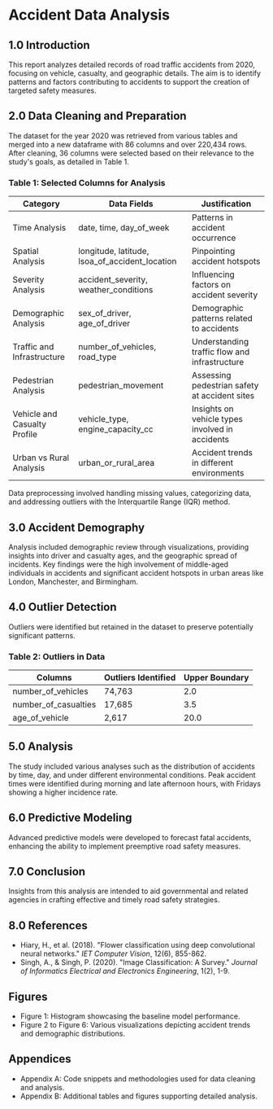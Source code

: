 # Accident Data Analysis

## 1.0 Introduction
This report analyzes detailed records of road traffic accidents from 2020, focusing on vehicle, casualty, and geographic details. The aim is to identify patterns and factors contributing to accidents to support the creation of targeted safety measures.

## 2.0 Data Cleaning and Preparation
The dataset for the year 2020 was retrieved from various tables and merged into a new dataframe with 86 columns and over 220,434 rows. After cleaning, 36 columns were selected based on their relevance to the study's goals, as detailed in Table 1.

### Table 1: Selected Columns for Analysis
| Category                      | Data Fields                                            | Justification                                     |
|-------------------------------|--------------------------------------------------------|---------------------------------------------------|
| Time Analysis                 | date, time, day_of_week                                | Patterns in accident occurrence                   |
| Spatial Analysis              | longitude, latitude, lsoa_of_accident_location         | Pinpointing accident hotspots                     |
| Severity Analysis             | accident_severity, weather_conditions                  | Influencing factors on accident severity          |
| Demographic Analysis          | sex_of_driver, age_of_driver                           | Demographic patterns related to accidents         |
| Traffic and Infrastructure    | number_of_vehicles, road_type                          | Understanding traffic flow and infrastructure     |
| Pedestrian Analysis           | pedestrian_movement                                    | Assessing pedestrian safety at accident sites     |
| Vehicle and Casualty Profile  | vehicle_type, engine_capacity_cc                       | Insights on vehicle types involved in accidents   |
| Urban vs Rural Analysis       | urban_or_rural_area                                    | Accident trends in different environments         |

Data preprocessing involved handling missing values, categorizing data, and addressing outliers with the Interquartile Range (IQR) method.

## 3.0 Accident Demography
Analysis included demographic review through visualizations, providing insights into driver and casualty ages, and the geographic spread of incidents. Key findings were the high involvement of middle-aged individuals in accidents and significant accident hotspots in urban areas like London, Manchester, and Birmingham.

## 4.0 Outlier Detection
Outliers were identified but retained in the dataset to preserve potentially significant patterns.

### Table 2: Outliers in Data
| Columns               | Outliers Identified | Upper Boundary |
|-----------------------|---------------------|----------------|
| number_of_vehicles    | 74,763              | 2.0            |
| number_of_casualties  | 17,685              | 3.5            |
| age_of_vehicle        | 2,617               | 20.0           |

## 5.0 Analysis
The study included various analyses such as the distribution of accidents by time, day, and under different environmental conditions. Peak accident times were identified during morning and late afternoon hours, with Fridays showing a higher incidence rate.

## 6.0 Predictive Modeling
Advanced predictive models were developed to forecast fatal accidents, enhancing the ability to implement preemptive road safety measures.

## 7.0 Conclusion
Insights from this analysis are intended to aid governmental and related agencies in crafting effective and timely road safety strategies.

## 8.0 References
- Hiary, H., et al. (2018). "Flower classification using deep convolutional neural networks." *IET Computer Vision*, 12(6), 855-862.
- Singh, A., & Singh, P. (2020). "Image Classification: A Survey." *Journal of Informatics Electrical and Electronics Engineering*, 1(2), 1-9.

## Figures
- Figure 1: Histogram showcasing the baseline model performance.
- Figure 2 to Figure 6: Various visualizations depicting accident trends and demographic distributions.

## Appendices
- Appendix A: Code snippets and methodologies used for data cleaning and analysis.
- Appendix B: Additional tables and figures supporting detailed analysis.
